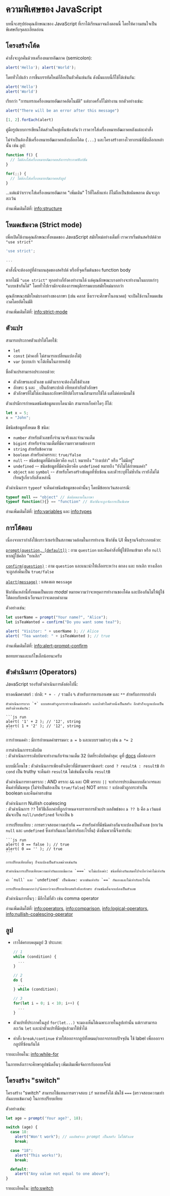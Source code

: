 # ความพิเศษของ JavaScript

บทนี้จะสรุปย่อคุณลักษณะของ JavaScript ที่เราได้เรียนมาจนถึงตอนนี้ โดยให้ความสนใจเป็นพิเศษกับจุดละเอียดอ่อน

## โครงสร้างโค้ด

คำสั่งจะถูกคั่นด้วยเครื่องหมายอัฒภาค (semicolon):

```js run no-beautify
alert('Hello'); alert('World');
```

โดยทั่วไปแล้ว การขึ้นบรรทัดใหม่ก็ถือเป็นตัวคั่นเช่นกัน ดังนั้นแบบนี้ก็ใช้ได้เช่นกัน:

```js run no-beautify
alert('Hello')
alert('World')
```

เรียกว่า "การแทรกเครื่องหมายอัฒภาคอัตโนมัติ" แต่บางครั้งก็ไม่ทำงาน ยกตัวอย่างเช่น:

```js run
alert("There will be an error after this message")

[1, 2].forEach(alert)
```

คู่มือรูปแบบการเขียนโค้ดส่วนใหญ่เห็นพ้องกันว่า เราควรใส่เครื่องหมายอัฒภาคหลังแต่ละคำสั่ง

ไม่จำเป็นต้องใช้เครื่องหมายอัฒภาคหลังบล็อกโค้ด `{...}` และโครงสร้างทางไวยากรณ์ที่มีบล็อกเหล่านั้น เช่น ลูป:

```js
function f() {
  // ไม่ต้องใส่เครื่องหมายอัฒภาคหลังการประกาศฟังก์ชัน
}

for(;;) {
  // ไม่ต้องใส่เครื่องหมายอัฒภาคหลังลูป
}
```

...แต่แม้ว่าเราจะใส่เครื่องหมายอัฒภาค "เพิ่มเติม" ไว้ที่ใดสักแห่ง ก็ไม่ถือเป็นข้อผิดพลาด มันจะถูกละเว้น

อ่านเพิ่มเติมได้ที่: <info:structure>

## โหมดเข้มงวด (Strict mode)

เพื่อเปิดใช้งานคุณลักษณะทั้งหมดของ JavaScript สมัยใหม่อย่างเต็มที่ เราควรเริ่มต้นสคริปต์ด้วย `"use strict"`

```js
'use strict';

...
```

คำสั่งนี้จะต้องอยู่ที่ด้านบนสุดของสคริปต์ หรือที่จุดเริ่มต้นของ function body

หากไม่มี `"use strict"` ทุกอย่างก็ยังคงทำงานได้ แต่คุณลักษณะบางอย่างจะทำงานในแบบเก่าๆ "แบบเข้ากันได้" โดยทั่วไปเรามักจะต้องการพฤติกรรมแบบสมัยใหม่มากกว่า

คุณลักษณะสมัยใหม่บางอย่างของภาษา (เช่น คลาส ซึ่งเราจะศึกษาในอนาคต) จะเปิดใช้งานโหมดเข้มงวดโดยอัตโนมัติ 

อ่านเพิ่มเติมได้ที่: <info:strict-mode>

## ตัวแปร

สามารถประกาศตัวแปรได้โดยใช้:

- `let`
- `const` (ค่าคงที่ ไม่สามารถเปลี่ยนแปลงได้)
- `var` (แบบเก่า จะได้เห็นในภายหลัง)

ชื่อตัวแปรสามารถประกอบด้วย:
- ตัวอักษรและตัวเลข แต่ตัวแรกจะต้องไม่ใช่ตัวเลข
- อักขระ `$` และ `_` เป็นอักขระปกติ เทียบเท่ากับตัวอักษร
- ตัวอักษรที่ไม่ใช่ละตินและอักษรอียิปต์โบราณก็สามารถใช้ได้ แต่ไม่ค่อยนิยมใช้

ตัวแปรมีการกำหนดชนิดข้อมูลแบบไดนามิก สามารถเก็บค่าใดๆ ก็ได้:

```js
let x = 5;
x = "John";
```

มีชนิดข้อมูลทั้งหมด 8 ชนิด:

- `number` สำหรับตัวเลขทั้งจำนวนจริงและจำนวนเต็ม
- `bigint` สำหรับจำนวนเต็มที่มีความยาวตามต้องการ
- `string` สำหรับข้อความ
- `boolean` สำหรับค่าตรรกะ: `true/false`
- `null` -- ชนิดข้อมูลที่มีค่าเดียวคือ `null` หมายถึง "ว่างเปล่า" หรือ "ไม่มีอยู่"
- `undefined` -- ชนิดข้อมูลที่มีค่าเดียวคือ `undefined` หมายถึง "ยังไม่ได้กำหนดค่า"
- `object` และ `symbol` -- สำหรับโครงสร้างข้อมูลที่ซับซ้อน และตัวระบุที่ไม่ซ้ำกัน เรายังไม่ได้เรียนรู้เกี่ยวกับสิ่งเหล่านี้

ตัวดำเนินการ `typeof` จะคืนค่าชนิดข้อมูลของค่านั้นๆ โดยมีข้อยกเว้นสองกรณี:
```js
typeof null == "object" // ข้อผิดพลาดในภาษา
typeof function(){} == "function" // ฟังก์ชันจะถูกจัดการเป็นพิเศษ
```

อ่านเพิ่มเติมได้ที่: <info:variables> และ <info:types>

## การโต้ตอบ

เนื่องจากเรากำลังใช้เบราว์เซอร์เป็นสภาพแวดล้อมในการทำงาน ฟังก์ชัน UI พื้นฐานจึงประกอบด้วย:

[`prompt(question, [default])`](https://developer.mozilla.org/en-US/docs/Web/API/Window/prompt)
: ถาม `question` และคืนค่าสิ่งที่ผู้ใช้ป้อนเข้ามา หรือ `null` หากผู้ใช้คลิก "ยกเลิก"

[`confirm(question)`](https://developer.mozilla.org/en-US/docs/Web/API/Window/confirm)
: ถาม `question` และแนะนำให้เลือกระหว่าง ตกลง และ ยกเลิก ทางเลือกจะถูกส่งคืนเป็น `true/false`

[`alert(message)`](https://developer.mozilla.org/en-US/docs/Web/API/Window/alert)
: แสดงผล `message`

ฟังก์ชันเหล่านี้ทั้งหมดเป็นแบบ *modal* หมายความว่าจะหยุดการทำงานของโค้ด และป้องกันไม่ให้ผู้ใช้โต้ตอบกับหน้าเว็บจนกว่าจะตอบคำถาม

ตัวอย่างเช่น:

```js run
let userName = prompt("Your name?", "Alice");
let isTeaWanted = confirm("Do you want some tea?");

alert( "Visitor: " + userName ); // Alice
alert( "Tea wanted: " + isTeaWanted ); // true
```

อ่านเพิ่มเติมได้ที่: <info:alert-prompt-confirm>

ขอทบทวนและแก้ไขเล็กน้อยนะครับ

## ตัวดำเนินการ (Operators)

JavaScript รองรับตัวดำเนินการดังต่อไปนี้:

ทางคณิตศาสตร์
: ปกติ: `* + - /` รวมถึง `%` สำหรับการหารเอาเศษ และ `**` สำหรับการยกกำลัง

    ตัวดำเนินการบวก `+` แบบสองตัวถูกกระทำจะเชื่อมต่อสตริง และถ้าตัวใดตัวหนึ่งเป็นสตริง อีกตัวก็จะถูกแปลงเป็นสตริงด้วยเช่นกัน:

    ```js run
    alert( '1' + 2 ); // '12', string
    alert( 1 + '2' ); // '12', string
    ```

การกำหนดค่า
: มีการกำหนดค่าธรรมดา: `a = b` และแบบรวมต่างๆ เช่น `a *= 2`

การดำเนินการระดับบิต  
: ตัวดำเนินการระดับบิตจะทำงานกับจำนวนเต็ม 32 บิตที่ระดับบิตต่ำสุด: ดูที่ [docs](https://developer.mozilla.org/en-US/docs/Web/JavaScript/Guide/Expressions_and_Operators#bitwise_operators) เมื่อต้องการ

แบบมีเงื่อนไข
: ตัวดำเนินการเพียงตัวเดียวที่มีสามพารามิเตอร์: `cond ? resultA : resultB` ถ้า `cond` เป็น truthy จะคืนค่า `resultA` ไม่เช่นนั้นจะคืน `resultB`

ตัวดำเนินการทางตรรกะ
: AND ตรรกะ `&&` และ OR ตรรกะ `||` จะทำการประเมินแบบลัดวงจรและคืนค่าที่มันหยุด (ไม่จำเป็นต้องเป็น `true/false`) NOT ตรรกะ `!` แปลงตัวถูกกระทำเป็น boolean และคืนค่าตรงข้าม

ตัวดำเนินการ Nullish coalescing  
: ตัวดำเนินการ `??` ให้วิธีเลือกค่าที่ถูกกำหนดจากรายการตัวแปร ผลลัพธ์ของ `a ?? b` คือ `a` เว้นแต่มันจะเป็น `null/undefined` จึงจะเป็น `b`

การเปรียบเทียบ
: การตรวจสอบความเท่ากัน `==` สำหรับค่าที่มีชนิดต่างกันจะแปลงเป็นตัวเลข (ยกเว้น `null` และ `undefined` ซึ่งเท่ากันและไม่เท่ากับอะไรอื่น) ดังนั้นพวกนี้จึงเท่ากัน:

    ```js run
    alert( 0 == false ); // true
    alert( 0 == '' ); // true
    ```

    การเปรียบเทียบอื่นๆ ก็จะแปลงเป็นตัวเลขด้วยเช่นกัน

    ตัวดำเนินการเปรียบเทียบความเท่ากันแบบเข้มงวด `===` จะไม่แปลงค่า: ชนิดที่ต่างกันเสมอไปจะถือว่าค่าไม่เท่ากัน

    ค่า `null` และ `undefined` เป็นพิเศษ: พวกมันเท่ากับ `==` กันเองและไม่เท่ากับอะไรอื่น

    การเปรียบเทียบมากกว่า/น้อยกว่าจะเปรียบเทียบสตริงทีละอักขระ ส่วนชนิดอื่นจะแปลงเป็นตัวเลข

ตัวดำเนินการอื่นๆ
: มีอีกไม่กี่ตัว เช่น comma operator

อ่านเพิ่มเติมได้ที่: <info:operators>, <info:comparison>, <info:logical-operators>, <info:nullish-coalescing-operator>

## ลูป

- เราได้ครอบคลุมลูป 3 ประเภท:

    ```js
    // 1
    while (condition) {
      ...
    }

    // 2
    do {
      ...
    } while (condition);

    // 3
    for(let i = 0; i < 10; i++) {
      ...
    }
    ```

- ตัวแปรที่ประกาศในลูป `for(let...)` จะมองเห็นได้เฉพาะภายในลูปเท่านั้น แต่เราสามารถละเว้น `let` และนำตัวแปรที่มีอยู่แล้วมาใช้ซ้ำได้
- คำสั่ง `break/continue` ช่วยให้ออกจากลูปทั้งหมด/ออกจากรอบปัจจุบัน ใช้ label เพื่อออกจากลูปที่ซ้อนกันได้

รายละเอียดใน: <info:while-for>

ในภายหลังเราจะศึกษาลูปชนิดอื่นๆ เพิ่มเติมเพื่อจัดการกับออบเจ็กต์

## โครงสร้าง "switch" 

โครงสร้าง "switch" สามารถใช้แทนการตรวจสอบ `if` หลายครั้งได้ มันใช้ `===` (ตรวจสอบความเท่ากันแบบเข้มงวด) ในการเปรียบเทียบ

ตัวอย่างเช่น:

```js run
let age = prompt('Your age?', 18);

switch (age) {
  case 18:
    alert("Won't work"); // ผลลัพธ์จาก prompt เป็นสตริง ไม่ใช่ตัวเลข
    break;

  case "18":
    alert("This works!");
    break;

  default:
    alert("Any value not equal to one above");
}
```

รายละเอียดใน: <info:switch>